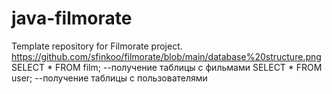 # java-filmorate
Template repository for Filmorate project.
https://github.com/sfinkoo/filmorate/blob/main/database%20structure.png
SELECT *
FROM film; 
--получение таблицы с фильмами
SELECT *
FROM user; 
--получение таблицы с пользователями
